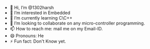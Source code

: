 - 👋 Hi, I’m @1302harsh
- 👀 I’m interested in Embedded
- 🌱 I’m currently learning C\C++
- 💞️ I’m looking to collaborate on any micro-controller programming.
- 📫 How to reach me: mail me on my Email-ID. 
- 😄 Pronouns: He
- ⚡ Fun fact: Don't Know yet.

<!---
1302harsh/1302harsh is a ✨ special ✨ repository because its `README.md` (this file) appears on your GitHub profile.
You can click the Preview link to take a look at your changes.
--->
